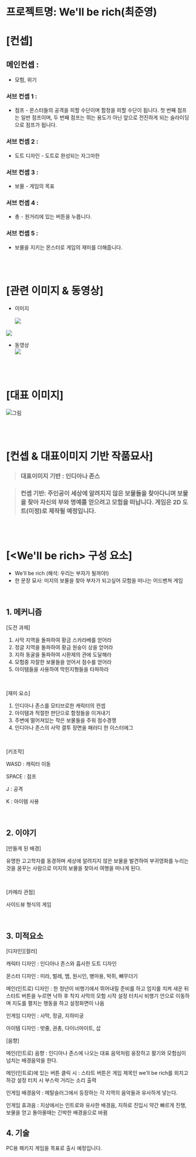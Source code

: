 # 프로젝트명: We'll be rich(최준영)

# [컨셉]

## 메인컨셉 :

- 모험, 위기

### 서브 컨셉 1 :

- 점프  - 몬스터들의 공격을 피할 수단이며 함정을 피할 수단이 됩니다. 첫 번째 점프는 일반 점프이며, 두 번째 점프는 뛰는 용도가 아닌 앞으로 전진하게 되는 슬라이딩으로 점프가 됩니다.

### 서브 컨셉 2 :

- 도트 디자인 - 도트로 완성되는 자그마한 

### 서브 컨셉 3 :

- 보물 - 게임의 목표

### 서브 컨셉 4 :

- 총 - 원거리에 있는 버튼을 누릅니다.

### 서브 컨셉 5 :

- 보물을 지키는 몬스터로 게임의 재미를 더해줍니다.

<br><br>

# [관련 이미지 & 동영상]

- 이미지 <br>  
<img src="./img/1.jpg"> <br>
<img src="./img/2.jpg">

- 동영상 <br>
  [![](./img/3.jpg)](https://www.youtube.com/watch?v=nsFdX2nUdS8)

<br><br>

# [대표 이미지]

![그림](./img/4.jpg)

<br><br>

# [컨셉 & 대표이미지 기반 작품묘사]

> ### 대표이미지 기반 : 인디아나 존스

> ### 컨셉 기반: 주인공이 세상에 알려지지 않은 보물들을 찾아다니며 보물을 찾아 자신의 부와 명예를 얻으려고 모험을 떠납니다. 게임은 2D 도트(미정)로 제작될 예정입니다.

<br><br>

# [<We'll be rich> 구성 요소]

- We'll be rich (해석: 우리는 부자가 될꺼야!)
- 한 문장 묘사: 미지의 보물을 찾아 부자가 되고싶어 모험을 떠나는 어드벤쳐 게임



<br>

## 1. 메커니즘

[도전 과제]

1. 사막 지역을 돌파하여 황금 스카라베를 얻어라
2. 정글 지역을 돌파하여 황금 원숭이 상을 얻어라
3. 지하 동굴을 돌파하여 시환제의 관에 도달해라
4. 모험중 자잘한 보물들을 얻어서 점수를 얻어라
5. 아이템들을 사용하여 막힌지형들을 타파하라

<br>

[재미 요소]

1. 인디아나 존스를 모티브로한 캐릭터의 컨셉
2. 아이템과 적절한 판단으로 함정들을 이겨내기
3. 주변에 떨어져있는 작은 보물들을 주워 점수경쟁
4. 인디아나 존스의 사막 결투 장면을 패러디 한 이스터에그

<br>

[키조작]

WASD  : 캐릭터 이동

SPACE : 점프

J : 공격

K : 아이템 사용

<br>

## 2. 이야기

[만들게 된 배경]  

유명한 고고학자를 동경하며 세상에 알려지지 않은 보물을 발견하여 부귀영화를 누리는 것을 꿈꾸는 사람으로 미지의 보물을 찾아서 여행을 떠나게 된다.

<br>

[카메라 관점]  

사이드뷰 형식의 게임

<br>

## 3. 미적요소

[디자인][컬러]  

캐릭터 디자인 : 인디아나 존스와 흡사한 도트 디자인

몬스터 디자인 : 미라, 벌레, 뱀, 원시인, 병마용, 박쥐, 뼈무더기 

메인(인트로) 디자인 : 한 청년이 비행기에서 뛰어내릴 준비를 하고 엄지를 치켜 새운 뒤 스타트 버튼을 누르면 낙하 후 착지 사막의 모험 시작 설정 터치시 비행기 안으로 이동하며 지도를 펼치는 행동을 하고 설정화면이 나옴

인게임 디자인 : 사막, 정글, 지하미궁

아이템 디자인 : 밧줄, 권총, 다이너마이트, 삽

[음향]  

메인(인트로) 음향 : 인디아나 존스에 나오는 대표 음악처럼 웅장하고 활기와 모험심이 넘치는 배경음악을 한다.

메인(인트로)에 있는 버튼 클릭 시 : 스타트 버튼은 게임 제목인 we'll be rich를 외치고 하강 설정 터치 시 부스럭 거리는 소리 출력

인게임 배경음악 : 메탈슬러그에서 등장하는 각 지역의 음악들과 유사하게 넣는다.

인게임 효과음 : 지상에서는 인트로와 유사한 배경음, 지하로 진입시 약간 빠르게 진행, 보물을 얻고 돌아올때는 긴박한 배경을으로 바뀜
<br>

## 4. 기술

 PC용 패키지 게임을 목표로 출시 예정입니다.
